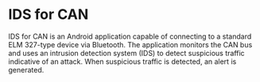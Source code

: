 # IDS for CAN

IDS for CAN is an Android application capable of connecting to a standard ELM 327-type device via Bluetooth. The application monitors the CAN bus and uses an intrusion detection system (IDS) to detect suspicious traffic indicative of an attack. When suspicious traffic is detected, an alert is generated.
